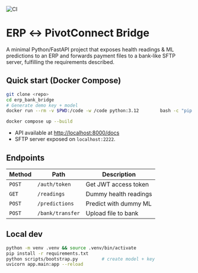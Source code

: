 ![CI](https://github.com/kevin10h/ERP-conexion/actions/workflows/ci.yml/badge.svg)

# ERP ↔ PivotConnect Bridge

A minimal Python/FastAPI project that exposes health readings & ML predictions to an ERP and forwards
payment files to a bank‑like SFTP server, fulfilling the requirements described.

## Quick start (Docker Compose)

```bash
git clone <repo>
cd erp_bank_bridge
# Generate demo key + model
docker run --rm -v $PWD:/code -w /code python:3.12        bash -c "pip install puttykeys scikit-learn joblib cryptography && python scripts/bootstrap.py"

docker compose up --build
```

* API available at <http://localhost:8000/docs>
* SFTP server exposed on `localhost:2222`.

## Endpoints

| Method | Path | Description |
| ------ | ---- | ----------- |
| `POST` | `/auth/token` | Get JWT access token |
| `GET`  | `/readings`   | Dummy health readings |
| `POST` | `/predictions`| Predict with dummy ML |
| `POST` | `/bank/transfer` | Upload file to bank |

## Local dev

```bash
python -m venv .venv && source .venv/bin/activate
pip install -r requirements.txt
python scripts/bootstrap.py         # create model + key
uvicorn app.main:app --reload
```
